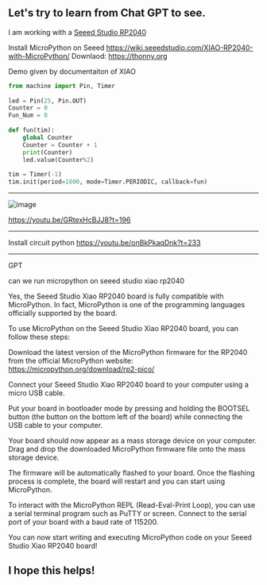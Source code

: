 Let's try to learn from Chat GPT to see.
-------------------------------

I am working with a [Seeed Studio RP2040]()

Install MicroPython on Seeed 
https://wiki.seeedstudio.com/XIAO-RP2040-with-MicroPython/
Downlaod: https://thonny.org

Demo given by documentaiton of XIAO

``` py
from machine import Pin, Timer
 
led = Pin(25, Pin.OUT)
Counter = 0
Fun_Num = 0
 
def fun(tim):
    global Counter
    Counter = Counter + 1
    print(Counter)
    led.value(Counter%2)
 
tim = Timer(-1)
tim.init(period=1000, mode=Timer.PERIODIC, callback=fun)

```


------------------

![image](https://user-images.githubusercontent.com/20149493/230723998-e327bd82-0256-48b0-9a43-d49f1d95bfb3.png)


https://youtu.be/GRtexHcBJJ8?t=196

---------------

Install circuit python
https://youtu.be/onBkPkaqDnk?t=233


------------------------
GPT

can we run micropython on seeed studio xiao rp2040

Yes, the Seeed Studio Xiao RP2040 board is fully compatible with MicroPython. In fact, MicroPython is one of the programming languages officially supported by the board.

To use MicroPython on the Seeed Studio Xiao RP2040 board, you can follow these steps:

Download the latest version of the MicroPython firmware for the RP2040 from the official MicroPython website: https://micropython.org/download/rp2-pico/

Connect your Seeed Studio Xiao RP2040 board to your computer using a micro USB cable.

Put your board in bootloader mode by pressing and holding the BOOTSEL button (the button on the bottom left of the board) while connecting the USB cable to your computer.

Your board should now appear as a mass storage device on your computer. Drag and drop the downloaded MicroPython firmware file onto the mass storage device.

The firmware will be automatically flashed to your board. Once the flashing process is complete, the board will restart and you can start using MicroPython.

To interact with the MicroPython REPL (Read-Eval-Print Loop), you can use a serial terminal program such as PuTTY or screen. Connect to the serial port of your board with a baud rate of 115200.

You can now start writing and executing MicroPython code on your Seeed Studio Xiao RP2040 board!

I hope this helps!
------------------------
